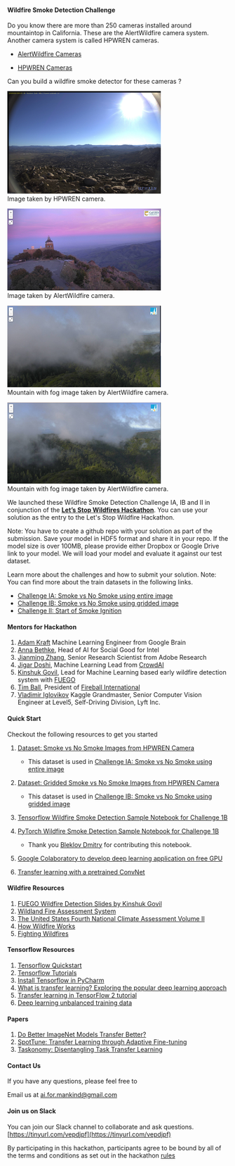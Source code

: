 #### Wildfire Smoke Detection Challenge
Do you know there are more than 250 cameras installed around mountaintop in California. These are the AlertWildfire camera system. Another camera system is called HPWREN cameras.

- [AlertWildfire Cameras](http://www.alertwildfire.org/southeastbay/index.html?v=518dd6a)

- [HPWREN Cameras](http://hpwren.ucsd.edu/cameras/I/wc-e-mobo-c.html)

Can you build a wildfire smoke detector for these cameras ? 

![Image from one of HPWREN camera](images/mountain_top.png)   
Image taken by HPWREN camera.


![Image from one of AlertWildfire camera](images/sunrise_view.png)   
Image taken by AlertWildfire camera.


![Mountain with fog image from one of AlertWildfire camera](images/fog_1.png)   
Mountain with fog image taken by AlertWildfire camera.


![Mountain with fog image from one of AlertWildfire camera](images/fog_2.png)  
Mountain with fog image taken by AlertWildfire camera.


We launched these Wildfire Smoke Detection Challenge IA, IB and II in conjunction of the **[Let’s Stop Wildfires Hackathon](https://github.com/aiformankind/lets-stop-wildfires-hackathon)**. 
You can use your solution as the entry to the Let's Stop Wildfire Hackathon. 

Note: You have to create a github repo with your solution as part of the submission. Save your model in HDF5 format and share it in your repo. If the model size is over 100MB, please provide either Dropbox or Google Drive link to your model. We will load your model and evaluate it against our test dataset.

Learn more about the challenges and how to submit your solution. Note: You can find more about the train datasets in the following links.
- [Challenge IA: Smoke vs No Smoke using entire image](wildfire_smoke_challenge_1A.md)
- [Challenge IB: Smoke vs No Smoke using gridded image](wildfire_smoke_challenge_1B.md)
- [Challenge II: Start of Smoke Ignition](wildfire_smoke_challenge_2.md)

#### Mentors for Hackathon
1. [Adam Kraft](https://www.linkedin.com/in/adam-kraft-7555b534/) Machine Learning Engineer from Google Brain
2. [Anna Bethke](https://www.linkedin.com/in/annabethke/), Head of AI for Social Good for Intel
3. [Jianming Zhang](https://www.linkedin.com/in/jianming-zhang-60762227/), Senior Research Scientist from Adobe Research
4. [Jigar Doshi](https://www.linkedin.com/in/jigarkdoshi/), Machine Learning Lead from [CrowdAI](https://crowdai.com/)
5. [Kinshuk Govil](https://www.linkedin.com/in/kinshuk-govil-0080522/), Lead for Machine Learning based early wildfire detection system with [FUEGO](https://fuego.ssl.berkeley.edu/what-is-fuego/)
6. [Tim Ball](https://www.linkedin.com/in/tim-ball-1832a824/), President of [Fireball International](http://www.fireballit.com/)
7. [Vladimir Iglovikov](https://www.linkedin.com/in/iglovikov/) Kaggle Grandmaster, Senior Computer Vision Engineer at Level5, Self-Driving Division, Lyft Inc.



#### Quick Start
Checkout the following resources to get you started

1. [Dataset: Smoke vs No Smoke Images from HPWREN Camera](https://www.dropbox.com/s/ghfhjtoh1z59xeb/wildfire_smoke_data.tar)

    - This dataset is used in [Challenge IA: Smoke vs No Smoke using entire image](wildfire_smoke_challenge_1A.md)

2. [Dataset: Gridded Smoke vs No Smoke Images from HPWREN Camera](https://www.dropbox.com/s/5rue8c28iidvlvh/grid_smoke_version.tar)

    - This dataset is used in [Challenge IB: Smoke vs No Smoke using gridded image](wildfire_smoke_challenge_1B.md)

3. [Tensorflow Wildfire Smoke Detection Sample Notebook for Challenge 1B](Challenge_1B_WildfireSmokeImageClassifierForDemo.ipynb)

4. [PyTorch Wildfire Smoke Detection Sample Notebook for Challenge 1B](Challenge_1B_WildfireSmokeImageClassifierForDemo_Pytorch.ipynb)  

    - Thank you [Bleklov Dmitry](https://github.com/Bekovmi) for contributing this notebook.

5. [Google Colaboratory to develop deep learning application on free GPU](https://colab.research.google.com)

6. [Transfer learning with a pretrained ConvNet](https://www.tensorflow.org/tutorials/images/transfer_learning)

#### Wildfire Resources
1. [FUEGO Wildfire Detection Slides by Kinshuk Govil](https://tinyurl.com/rbrn4oq)
2. [Wildland Fire Assessment System](http://www.wfas.net/)
3. [The United States Fourth National Climate Assessment Volume II](https://nca2018.globalchange.gov/downloads/NCA4_Report-in-Brief.pdf)
4. [How Wildfire Works](https://science.howstuffworks.com/nature/natural-disasters/wildfire.htm/printable)
5. [Fighting Wildfires](https://mentalfloss.com/article/57094/10-strategies-fighting-wildfires)


#### Tensorflow Resources
1. [Tensorflow Quickstart](https://www.tensorflow.org/tutorials/quickstart/beginner)
2. [Tensorflow Tutorials](https://www.tensorflow.org/tutorials)
3. [Install Tensorflow in PyCharm](https://youtu.be/vEXCMOuPB3c)
4. [What is transfer learning? Exploring the popular deep learning approach](https://builtin.com/data-science/transfer-learning) 
5. [Transfer learning in TensorFlow 2 tutorial](https://adventuresinmachinelearning.com/transfer-learning-tensorflow-2/)
6. [Deep learning unbalanced training data](https://towardsdatascience.com/deep-learning-unbalanced-training-data-solve-it-like-this-6c528e9efea6)

#### Papers
1. [Do Better ImageNet Models Transfer Better?](https://www.zpascal.net/cvpr2019/Kornblith_Do_Better_ImageNet_Models_Transfer_Better_CVPR_2019_paper.pdf)
2. [SpotTune: Transfer Learning through Adaptive Fine-tuning](http://openaccess.thecvf.com/content_CVPR_2019/papers/Guo_SpotTune_Transfer_Learning_Through_Adaptive_Fine-Tuning_CVPR_2019_paper.pdf)
3. [Taskonomy: Disentangling Task Transfer Learning](http://openaccess.thecvf.com/content_cvpr_2018/papers/Zamir_Taskonomy_Disentangling_Task_CVPR_2018_paper.pdf)

#### Contact Us
If you have any questions, please feel free to

Email us at [ai.for.mankind@gmail.com](ai.for.mankind@gmail.com)

#### Join us on Slack  

You can join our Slack channel to collaborate and ask questions. [https://tinyurl.com/vepdjpf](https://tinyurl.com/vepdjpf)

By participating in this hackathon, participants agree to be bound by all of the terms and conditions as set out in the hackathon [rules](README.md)




